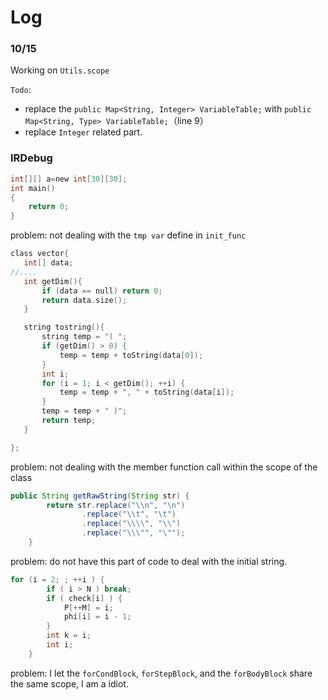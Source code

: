 # Log

### 10/15 

Working on `Utils.scope`

`Todo`:

- replace the `public Map<String, Integer> VariableTable;` with `public Map<String, Type> VariableTable;`（line 9）
- replace `Integer` related part.



### IRDebug

```c
int[][] a=new int[30][30];
int main()
{
	return 0;
}

```

problem: not dealing with the `tmp var` define in `init_func`



 ```c
 class vector{
 	int[] data;
 //....
 	int getDim(){
 		if (data == null) return 0;
 		return data.size();
 	}
 
 	string tostring(){
 		string temp = "( ";
 		if (getDim() > 0) {
 			temp = temp + toString(data[0]);
 		}
 		int i;
 		for (i = 1; i < getDim(); ++i) {
 			temp = temp + ", " + toString(data[i]);
 		}
 		temp = temp + " )";
 		return temp;
 	}
 
 };
 ```

problem: not dealing with the member function call within the scope of the class





```java
public String getRawString(String str) {
        return str.replace("\\n", "\n")
                .replace("\\t", "\t")
                .replace("\\\\", "\\")
                .replace("\\\"", "\"");
    }
```

problem: do not have this part of code to deal with the initial string.





```c
for (i = 2; ; ++i ) {
		if ( i > N ) break;
		if ( check[i] ) {
			P[++M] = i;
			phi[i] = i - 1;
		}
		int k = i;
		int i;
	}
```

problem:  I let the `forCondBlock`, `forStepBlock`, and the `forBodyBlock` share the same scope, I am a idiot.
